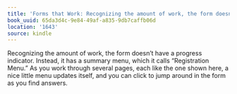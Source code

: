 ```yaml
---
title: 'Forms that Work: Recognizing the amount of work, the form doesn’t have a prog…'
book_uuid: 65da3d4c-9e84-49af-a835-9db7caffb06d
location: '1643'
source: kindle
---
```


Recognizing the amount of work, the form doesn’t have a progress indicator. Instead, it has a summary menu, which it calls “Registration Menu.” As you work through several pages, each like the one shown here, a nice little menu updates itself, and you can click to jump around in the form as you find answers.